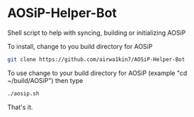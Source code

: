 # AOSiP-Helper-Bot
Shell script to help with syncing, building or initializing AOSiP

To install, change to you build directory for AOSiP
```bash
git clone https://github.com/airwa1kin7/AOSiP-Helper-Bot
```

To use change to your build directory for AOSiP (example "cd ~/build/AOSiP") then type
```bash
./aosip.sh
```

That's it.
